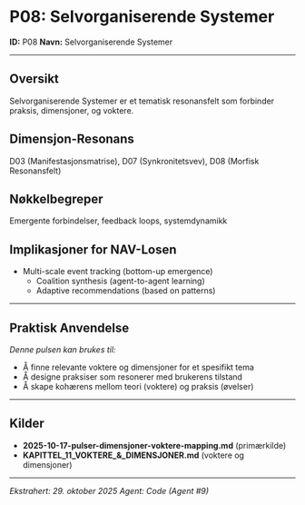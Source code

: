 # P08: Selvorganiserende Systemer

**ID:** P08
**Navn:** Selvorganiserende Systemer

---

## Oversikt

Selvorganiserende Systemer er et tematisk resonansfelt som forbinder praksis, dimensjoner, og voktere.

## Dimensjon-Resonans

D03 (Manifestasjonsmatrise), D07 (Synkronitetsvev), D08 (Morfisk Resonansfelt)

## Nøkkelbegreper

Emergente forbindelser, feedback loops, systemdynamikk

## Implikasjoner for NAV-Losen

- Multi-scale event tracking (bottom-up emergence)
  - Coalition synthesis (agent-to-agent learning)
  - Adaptive recommendations (based on patterns)

---

## Praktisk Anvendelse

*Denne pulsen kan brukes til:*
- Å finne relevante voktere og dimensjoner for et spesifikt tema
- Å designe praksiser som resonerer med brukerens tilstand
- Å skape kohærens mellom teori (voktere) og praksis (øvelser)

---

## Kilder

- **2025-10-17-pulser-dimensjoner-voktere-mapping.md** (primærkilde)
- **KAPITTEL_11_VOKTERE_&_DIMENSJONER.md** (voktere og dimensjoner)

---

*Ekstrahert: 29. oktober 2025*
*Agent: Code (Agent #9)*
